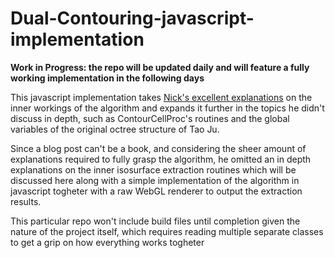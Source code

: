 # Dual-Contouring-javascript-implementation

**Work in Progress: the repo will be updated daily and will feature a fully working implementation in the following days**



This javascript implementation takes [Nick's excellent explanations](http://ngildea.blogspot.it/2014/11/implementing-dual-contouring.html) on the inner workings of the algorithm and expands it further in the topics he didn't discuss in depth, such as ContourCellProc's routines and the global variables of the original octree structure  of Tao Ju.

Since a blog post can't be a book, and considering the sheer amount of explanations required to fully grasp the algorithm, he omitted an in depth explanations on the inner isosurface extraction routines which will be discussed here along with a simple implementation of the algorithm in javascript togheter with a raw WebGL renderer to output the extraction results.

This particular repo won't include build files until completion given the nature of the project itself, which requires reading multiple separate classes to get a grip on how everything works togheter
